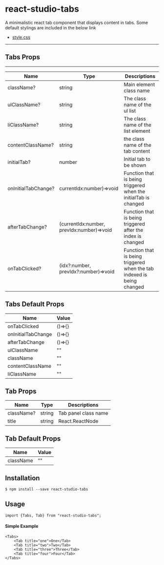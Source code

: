 # react-studio-tabs

A minimalistic react tab component that displays content in tabs. Some default stylings are included in the below link

* [style.css](https://github.com/geratokyo/react-studio-tabs/blob/master/dist/style.css)

----

## Tabs Props
----
|Name|Type|Descriptions|
|-----|------|---|
|className?|string|Main element class name|
|ulClassName?|string|The class name of the ul list|
|liClassName?|string|The class name of the list element|
|contentClassName?|string|the class name of the tab content|
|initialTab?|number|Initial tab to be shown|
|onInitialTabChange?|currentIdx:number)=>void|Function that is being triggered when the initialTab is changed|
|afterTabChange?|(currentIdx:number, prevIdx:number)=>void|Function that is being triggered after the index is changed|
|onTabClicked?|(idx?:number, prevIdx?:number)=>void|Function that is being triggered when the tab indexed is being changed|

## Tabs Default Props
|Name|Value|
|----|-----|
|onTabClicked|()=>{}|
|onInitialTabChange|()=>{}|
|afterTabChange|()=>{}|
|ulClassName|""|
|className|""|
|contentClassName|""|
|liClassName|""|


## Tab Props

|Name|Type|Descriptions|
|-----|------|---|
className?|string|Tab panel class name|
title|string | React.ReactNode|The title name of the tab button|

## Tab Default Props

|Name|Value|
|----|-----|
|className|""|

## Installation 

```
$ npm install --save react-studio-tabs
```

## Usage

```
import {Tabs, Tab} from "react-studio-tabs";
```


#### Simple Example

```
<Tabs>
    <Tab title="one">One</Tab>
    <Tab title="two">Two</Tab>
    <Tab title="three">Three</Tab>
    <Tab title="four">Four</Tab>
</Tabs>
```

